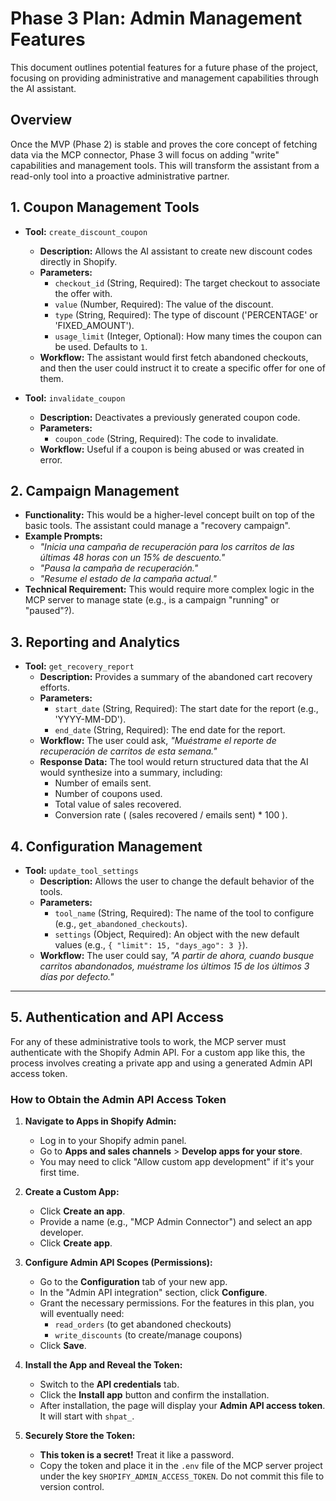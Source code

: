 # Phase 3 Plan: Admin Management Features

This document outlines potential features for a future phase of the project, focusing on providing administrative and management capabilities through the AI assistant.

## Overview

Once the MVP (Phase 2) is stable and proves the core concept of fetching data via the MCP connector, Phase 3 will focus on adding "write" capabilities and management tools. This will transform the assistant from a read-only tool into a proactive administrative partner.

## 1. Coupon Management Tools

-   **Tool:** `create_discount_coupon`
    -   **Description:** Allows the AI assistant to create new discount codes directly in Shopify.
    -   **Parameters:**
        -   `checkout_id` (String, Required): The target checkout to associate the offer with.
        -   `value` (Number, Required): The value of the discount.
        -   `type` (String, Required): The type of discount ('PERCENTAGE' or 'FIXED_AMOUNT').
        -   `usage_limit` (Integer, Optional): How many times the coupon can be used. Defaults to `1`.
    -   **Workflow:** The assistant would first fetch abandoned checkouts, and then the user could instruct it to create a specific offer for one of them.

-   **Tool:** `invalidate_coupon`
    -   **Description:** Deactivates a previously generated coupon code.
    -   **Parameters:**
        -   `coupon_code` (String, Required): The code to invalidate.
    -   **Workflow:** Useful if a coupon is being abused or was created in error.

## 2. Campaign Management

-   **Functionality:** This would be a higher-level concept built on top of the basic tools. The assistant could manage a "recovery campaign".
-   **Example Prompts:**
    -   *"Inicia una campaña de recuperación para los carritos de las últimas 48 horas con un 15% de descuento."*
    -   *"Pausa la campaña de recuperación."*
    -   *"Resume el estado de la campaña actual."*
-   **Technical Requirement:** This would require more complex logic in the MCP server to manage state (e.g., is a campaign "running" or "paused"?).

## 3. Reporting and Analytics

-   **Tool:** `get_recovery_report`
    -   **Description:** Provides a summary of the abandoned cart recovery efforts.
    -   **Parameters:**
        -   `start_date` (String, Required): The start date for the report (e.g., 'YYYY-MM-DD').
        -   `end_date` (String, Required): The end date for the report.
    -   **Workflow:** The user could ask, *"Muéstrame el reporte de recuperación de carritos de esta semana."*
    -   **Response Data:** The tool would return structured data that the AI would synthesize into a summary, including:
        -   Number of emails sent.
        -   Number of coupons used.
        -   Total value of sales recovered.
        -   Conversion rate ( (sales recovered / emails sent) * 100 ).

## 4. Configuration Management

-   **Tool:** `update_tool_settings`
    -   **Description:** Allows the user to change the default behavior of the tools.
    -   **Parameters:**
        -   `tool_name` (String, Required): The name of the tool to configure (e.g., `get_abandoned_checkouts`).
        -   `settings` (Object, Required): An object with the new default values (e.g., `{ "limit": 15, "days_ago": 3 }`).
    -   **Workflow:** The user could say, *"A partir de ahora, cuando busque carritos abandonados, muéstrame los últimos 15 de los últimos 3 días por defecto."*

---

## 5. Authentication and API Access

For any of these administrative tools to work, the MCP server must authenticate with the Shopify Admin API. For a custom app like this, the process involves creating a private app and using a generated Admin API access token.

### How to Obtain the Admin API Access Token

1.  **Navigate to Apps in Shopify Admin:**
    -   Log in to your Shopify admin panel.
    -   Go to **Apps and sales channels** > **Develop apps for your store**.
    -   You may need to click "Allow custom app development" if it's your first time.

2.  **Create a Custom App:**
    -   Click **Create an app**.
    -   Provide a name (e.g., "MCP Admin Connector") and select an app developer.
    -   Click **Create app**.

3.  **Configure Admin API Scopes (Permissions):**
    -   Go to the **Configuration** tab of your new app.
    -   In the "Admin API integration" section, click **Configure**.
    -   Grant the necessary permissions. For the features in this plan, you will eventually need:
        -   `read_orders` (to get abandoned checkouts)
        -   `write_discounts` (to create/manage coupons)
    -   Click **Save**.

4.  **Install the App and Reveal the Token:**
    -   Switch to the **API credentials** tab.
    -   Click the **Install app** button and confirm the installation.
    -   After installation, the page will display your **Admin API access token**. It will start with `shpat_`.

5.  **Securely Store the Token:**
    -   **This token is a secret!** Treat it like a password.
    -   Copy the token and place it in the `.env` file of the MCP server project under the key `SHOPIFY_ADMIN_ACCESS_TOKEN`. Do not commit this file to version control.
